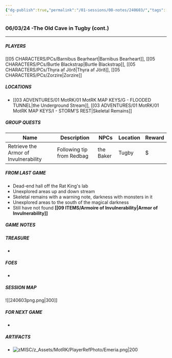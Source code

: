 ```yaml
---
{"dg-publish":true,"permalink":"/01-sessions/00-notes/240603/","tags":["Interlopers","MotRK"]}
---
```



### 06/03/24 -The Old Cave in Tugby (cont.)
---
##### PLAYERS
[[05 CHARACTERS/PCs/Barnibus Bearheart\|Barnibus Bearheart]], [[05 CHARACTERS/PCs/Burtle Blackstrap\|Burtle Blackstrap]], [[05 CHARACTERS/PCs/Thyra af Jörð\|Thyra af Jörð]], [[05 CHARACTERS/PCs/Zorzire\|Zorzire]] 

##### LOCATIONS

- [[03 ADVENTURES/01 MotRK/01 MotRK MAP KEYS/G -  FLOODED TUNNEL\|the Underground Stream]], [[03 ADVENTURES/01 MotRK/01 MotRK MAP KEYS/I - STORM'S REST\|Skeletal Remains]]           

##### GROUP QUESTS

| Name                                  | Description               | NPCs         | Location | Reward |
| ------------------------------------- | ------------------------- | ------------ | -------- | ------ |
| Retrieve the Armor of Invulnerability | Following tip from Redbag | the Baker    | Tugby    | $      |

##### FROM LAST GAME
- Dead-end hall off the Rat King's lab
- Unexplored areas up and down stream
- Skeletal remains with a warning note, darkness with monsters in it
- Unexplored areas to the south of the magical darkness
- Still have not found **[[09 ITEMS/Armoire of Invulnerability\|Armor of Invulnerability]]**

##### GAME NOTES 



##### TREASURE

- 


##### FOES

- 

##### SESSION MAP
![[240603png.png\|300]]

##### FOR NEXT GAME

- 

##### ARTIFACTS
- ![zMISC/z_Assets/MotRK/PlayerRefPhoto/Emeria.png|200](/img/user/zMISC/z_Assets/MotRK/PlayerRefPhoto/Emeria.png)
